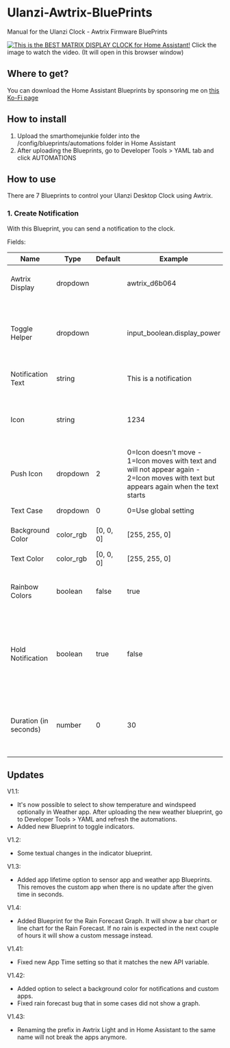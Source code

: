 # Ulanzi-Awtrix-BluePrints
Manual for the Ulanzi Clock - Awtrix Firmware BluePrints

[![This is the BEST MATRIX DISPLAY CLOCK for Home Assistant!](https://img.youtube.com/vi/N0NKPJzGHuA/maxresdefault.jpg)](https://www.youtube.com/watch?v=N0NKPJzGHuA)
Click the image to watch the video. (It will open in this browser window)

## Where to get?
You can download the Home Assistant Blueprints by sponsoring me on [this Ko-Fi page](https://ko-fi.com/s/0d1e4419bd)

## How to install
1. Upload the smarthomejunkie folder into the /config/blueprints/automations folder in Home Assistant
2. After uploading the Blueprints, go to Developer Tools > YAML tab and click AUTOMATIONS

## How to use
There are 7 Blueprints to control your Ulanzi Desktop Clock using Awtrix.

### 1. Create Notification
With this Blueprint, you can send a notification to the clock.

Fields:

|Name|Type|Default|Example|Decription|
|---|---|---|---|---|
|Awtrix Display|dropdown||awtrix_d6b064|Select the target Awtrix display|
|Toggle Helper|dropdown||input_boolean.display_power|Select the Toggle Helper that will toggle the notification on or off|
|Notification Text|string||This is a notification|Enter the notification text|
|Icon|string||1234|Enter the Icon Name or ID of the icon that you like to show.|
|Push Icon|dropdown|2|0=Icon doesn't move - 1=Icon moves with text and will not appear again - 2=Icon moves with text but appears again when the text starts|Icon behavior|
|Text Case|dropdown|0|0=Use global setting|1=Force Uppercase|2=Show as you entered it|Select how you would like your text to display|
|Background Color|color_rgb|[0, 0, 0]|[255, 255, 0]|Select the Background color|
|Text Color|color_rgb|[0, 0, 0]|[255, 255, 0]|Select the Text color|
|Rainbow Colors|boolean|false|true|Should the notification be shown in Rainbow colors?|
|Hold Notification|boolean|true|false|Should the notification stay on the display until it's manually dismissed? (Overrides Duration)|
|Duration (in seconds)|number|0|30|Sets how long the app should be displayed. 0 is global app time|


## Updates
V1.1: 
* It's now possible to select to show temperature and windspeed optionally in Weather app. After uploading the new weather blueprint, go to Developer Tools > YAML and refresh the automations.
* Added new Blueprint to toggle indicators.

V1.2:
* Some textual changes in the indicator blueprint.

V1.3:
* Added app lifetime option to sensor app and weather app Blueprints. This removes the custom app when there is no update after the given time in seconds.

V1.4:
* Added Blueprint for the Rain Forecast Graph. It will show a bar chart or line chart for the Rain Forecast. If no rain is expected in the next couple of hours it will show a custom message instead.

V1.41:
* Fixed new App Time setting so that it matches the new API variable.

V1.42:
* Added option to select a background color for notifications and custom apps.
* Fixed rain forecast bug that in some cases did not show a graph.

V1.43:
* Renaming the prefix in Awtrix Light and in Home Assistant to the same name will not break the apps anymore.
